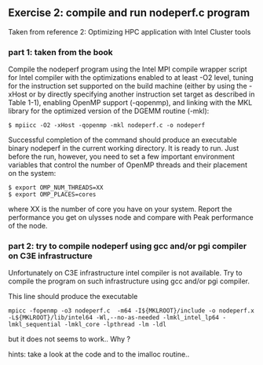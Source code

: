 
## Exercise 2: compile and run nodeperf.c program 

Taken from reference 2: Optimizing HPC application with Intel Cluster tools 

### part 1: taken from the book 

Compile the nodeperf program using the Intel MPI compile wrapper script for Intel
compiler with the optimizations enabled to at least -O2 level, tuning for the instruction set
supported on the build machine (either by using the -xHost or by directly specifying another
instruction set target as described in Table 1-1), enabling OpenMP support (-qopenmp), and
linking with the MKL library for the optimized version of the DGEMM routine (-mkl):

```
$ mpiicc -O2 -xHost -qopenmp -mkl nodeperf.c -o nodeperf
```

Successful completion of the command should produce an executable binary
nodeperf in the current working directory. It is ready to run. Just before the run, however,
you need to set a few important environment variables that control the number of
OpenMP threads and their placement on the system:

```
$ export OMP_NUM_THREADS=XX 
$ export OMP_PLACES=cores
```

where XX is the number of core you have on your system.
Report the performance you get on ulysses node and compare with Peak performance of the node.

### part 2: try to compile nodeperf using gcc and/or pgi compiler on C3E infrastructure

Unfortunately on C3E infrastructure intel compiler is not available.
Try to compile the program on such infrastructure using gcc and/or pgi compiler.

This line should  produce the executable 
```
mpicc -fopenmp -o3 nodeperf.c  -m64 -I${MKLROOT}/include -o nodeperf.x -L${MKLROOT}/lib/intel64 -Wl,--no-as-needed -lmkl_intel_lp64 -lmkl_sequential -lmkl_core -lpthread -lm -ldl
```

but it does not seems to work..
Why ? 

hints: take a look at the code and to the imalloc routine..




